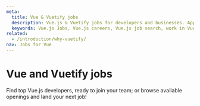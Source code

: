 ```yaml
---
meta:
  title: Vue & Vuetify jobs
  description: Vue.js & Vuetify jobs for developers and businesses. Apply to Software Engineer, Full Stack Developer, Senior Software Engineer and more!
  keywords: Vue.js Jobs, Vue.js careers, Vue.js job search, work in Vue.js, Vuetify jobs for Vue
related:
  - /introduction/why-vuetify/
nav: Jobs for Vue
---
```


# Vue and Vuetify jobs

Find top Vue.js developers, ready to join your team; or browse available openings and land your next job!

<promoted-ad slug="vue-jobs" />

<vue-jobs />

<backmatter />
